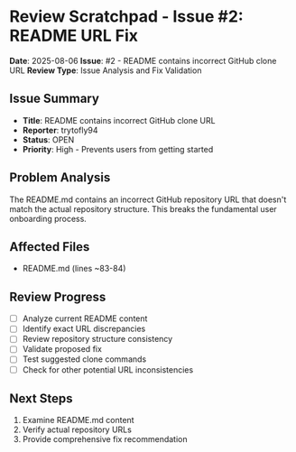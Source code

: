 # Review Scratchpad - Issue #2: README URL Fix

**Date**: 2025-08-06
**Issue**: #2 - README contains incorrect GitHub clone URL
**Review Type**: Issue Analysis and Fix Validation

## Issue Summary
- **Title**: README contains incorrect GitHub clone URL
- **Reporter**: trytofly94
- **Status**: OPEN
- **Priority**: High - Prevents users from getting started

## Problem Analysis
The README.md contains an incorrect GitHub repository URL that doesn't match the actual repository structure. This breaks the fundamental user onboarding process.

## Affected Files
- README.md (lines ~83-84)

## Review Progress
- [ ] Analyze current README content
- [ ] Identify exact URL discrepancies
- [ ] Review repository structure consistency
- [ ] Validate proposed fix
- [ ] Test suggested clone commands
- [ ] Check for other potential URL inconsistencies

## Next Steps
1. Examine README.md content
2. Verify actual repository URLs
3. Provide comprehensive fix recommendation